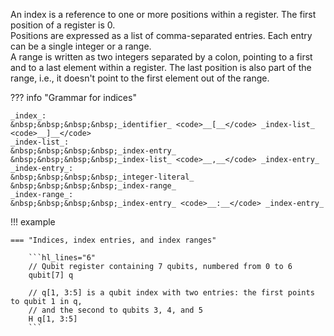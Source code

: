 An index is a reference to one or more positions within a register. The first position of a register is 0.  
Positions are expressed as a list of comma-separated entries. Each entry can be a single integer or a range.  
A range is written as two integers separated by a colon, pointing to a first and to a last element within a register.
The last position is also part of the range, i.e., it doesn't point to the first element out of the range.

??? info "Grammar for indices"
    
    _index_:  
    &nbsp;&nbsp;&nbsp;&nbsp;_identifier_ <code>__[__</code> _index-list_ <code>__]__</code>  
    _index-list_:  
    &nbsp;&nbsp;&nbsp;&nbsp;_index-entry_  
    &nbsp;&nbsp;&nbsp;&nbsp;_index-list_ <code>__,__</code> _index-entry_  
    _index-entry_:  
    &nbsp;&nbsp;&nbsp;&nbsp;_integer-literal_  
    &nbsp;&nbsp;&nbsp;&nbsp;_index-range_  
    _index-range_:  
    &nbsp;&nbsp;&nbsp;&nbsp;_index-entry_ <code>__:__</code> _index-entry_

!!! example
    
    === "Indices, index entries, and index ranges"
    
        ```hl_lines="6"
        // Qubit register containing 7 qubits, numbered from 0 to 6
        qubit[7] q 
        
        // q[1, 3:5] is a qubit index with two entries: the first points to qubit 1 in q,
        // and the second to qubits 3, 4, and 5
        H q[1, 3:5]
        ```
